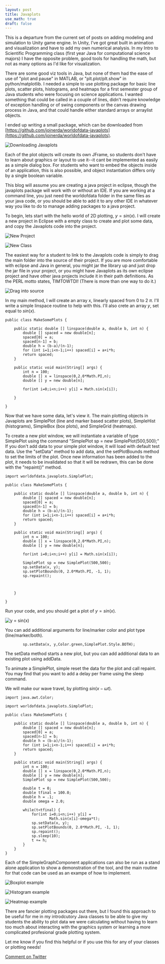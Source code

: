 ```yaml
---
layout: post
title: Javaplots
use_math: true
draft: false
---
```


This is a departure from the current set of posts on adding modeling and simulation to Unity game engine.
In Unity, I've got great built in animation and visualization and have to add my own numerical analysis.
In my Intro to Scientific Programming class (first year Java for computational science majors) I have
the opposite problem, good tools for handling the math, but not as many options as I'd like for visualization.

There are some good viz tools in Java, but none of them had the ease of use of "plot and pause" in MATLAB,
or "plt.plot/plt.show" in python/matplotlib. I needed a simple to use plotting package for basic line plots, 
scatter plots, histograms, and heatmaps for a first semester group of Java students who were focusing on
science applications. I wanted something that could be called in a couple of lines, didn't require knowledge
of exception handling or of swing components or the canvas drawing process in Java, and that could handle
either standard arrays or arraylist objects.

I ended up writing a small package, which can be downloaded from
[https://github.com/joinerda/worldofdata-javaplots](https://github.com/joinerda/worldofdata-javaplots).

![Downloading Javaplots](/images/blog_2018_12_05/figure3.png)


Each of the plot objects will create its own JFrame, so students don't have to learn about graphics or layout
to use it--it cant be implemented as easily as a simple dialog box.
For students who want to embed the objects inside of an application, this is also possible, and object
instantiation differs only by a single boolean variable.

This blog will assume you are creating a java project in eclipse, though the javaplots package will work
with or without an IDE. If you are working at a command line, you just need the worldofdata folder in the same files
as your java code, or you should be able to add it to any other IDE in whatever way you like to do to manage adding
packages to a java project. 

To begin, lets start with the hello world of 2D plotting, $y=sin(x)$. I will create a new project in Eclipse with a
empty class to create and plot some data, and copy the Javaplots code into the project.


![New Project](/images/blog_2018_12_05/figure1.png)

![New Class](/images/blog_2018_12_05/figure2.png)

The easiest way for a student to link to the Javaplots code is simply to drag the main folder into the source of their project.
If you are more comfortable with eclipse and Java in general, you might jar the library up and just drop the jar file in your
project, or you might have Javaplots as its own eclipse project and have other java projects include it in their path definitions.
As the PERL motto states, TIMTOWTDI! (There is more than one way to do it.)

![Drag into source](/images/blog_2018_12_05/figure4.png)


In my main method, I will create an array x, linearly spaced from 0 to 2 $\pi$. I'll write a simple linspace routine to help with this.
I'll also crete an array $y$, set equal to $sin(x)$.

```
public class MakeSomePlots {
	
	public static double [] linspace(double a, double b, int n) {
		double [] spaced = new double[n];
		spaced[0] = a;
		spaced[n-1] = b;
		double h = (b-a)/(n-1);
		for (int i=1;i<n-1;i++) spaced[i] = a+i*h;
		return spaced;
	}

	public static void main(String[] args) {
		int n = 100;
		double [] x = linspace(0,2.0*Math.PI,n);
		double [] y = new double[n];
		
		for(int i=0;i<n;i++) y[i] = Math.sin(x[i]);

	}

}
```

Now that we have some data, let's view it. The main plotting objects in Javaplots are SimplePlot (line and marker based scatter
plots), SimpleHist (histograms), SimpleBox (box plots), and SimpleGrid (heatmaps).

To create a new plot window, we will instantiate a variable of type SimplePlot using the command "SimplePlot sp = new SimplePlot(500,500);" If you don't add data to your simple plot window, it will load with default test data. Use the
"setData" method to add data, and the setPlotBounds method to set the limits of the plot. Once new information has been
added to the plot, it needs to be invalidated so that it will be redrawn, this can be done with the "repaint()" method.

```
import worldofdata.javaplots.SimplePlot;

public class MakeSomePlots {
	
	public static double [] linspace(double a, double b, int n) {
		double [] spaced = new double[n];
		spaced[0] = a;
		spaced[n-1] = b;
		double h = (b-a)/(n-1);
		for (int i=1;i<n-1;i++) spaced[i] = a+i*h;
		return spaced;
	}

	public static void main(String[] args) {
		int n = 100;
		double [] x = linspace(0,2.0*Math.PI,n);
		double [] y = new double[n];
		
		for(int i=0;i<n;i++) y[i] = Math.sin(x[i]);
		
		SimplePlot sp = new SimplePlot(500,500);
		sp.setData(x, y);
		sp.setPlotBounds(0, 2.0*Math.PI, -1, 1);
		sp.repaint();
		
		

	}

}
```

Run your code, and you should get a plot of $y=sin(x)$.

![y = sin(x)](/images/blog_2018_12_05/figure5.png)


You can add additional arguments for line/marker color and plot type (line/marker/both).

```
		sp.setData(x, y,Color.green,SimplePlot.Style.BOTH);
```

The setData method starts a new plot, but you can add additional data to an existing plot using addData.

To animate a SimplePlot, simple reset the data for the plot and call repaint. You may find that you want to add a delay per frame using the sleep command.

We will make our wave travel, by plotting $sin(x-\omega t)$. 

```
import java.awt.Color;

import worldofdata.javaplots.SimplePlot;

public class MakeSomePlots {
	
	public static double [] linspace(double a, double b, int n) {
		double [] spaced = new double[n];
		spaced[0] = a;
		spaced[n-1] = b;
		double h = (b-a)/(n-1);
		for (int i=1;i<n-1;i++) spaced[i] = a+i*h;
		return spaced;
	}

	public static void main(String[] args) {
		int n = 100;
		double [] x = linspace(0,2.0*Math.PI,n);
		double [] y = new double[n];
		SimplePlot sp = new SimplePlot(500,500);

		double t = 0;
		double tfinal = 100.0;
		double h = .1;
		double omega = 2.0;
		
		while(t<tfinal) {
			for(int i=0;i<n;i++) y[i] = 
					Math.sin(x[i]-omega*t);
			sp.setData(x, y);
			sp.setPlotBounds(0, 2.0*Math.PI, -1, 1);
			sp.repaint();
			sp.sleep(10);
			t += h;
		}
	}
}
```

Each of the SimpleGraphComponent applications can also be run as a stand alone application to show a
demonstration of the tool, and the main routine for that code can be used as an exampe of how to implement.

![Boxplot example](/images/blog_2018_12_05/figure6.png)

![Histogram example](/images/blog_2018_12_05/figure7.png)

![Heatmap example](/images/blog_2018_12_05/figure8.png)

There are fancier plotting packages out there, but I found this approach to be useful for me in my introdcutory Java classes
to be able to give my students the ability to plot data we were calculating without having to learn too much about
interacting with the graphics system or learning a more complicated profesional grade plotting system.

Let me know if you find this helpful or if you use this for any of your classes or plotting needs!



[Comment on Twitter](https://twitter.com/dajoiner/status/1071063333757992961)


